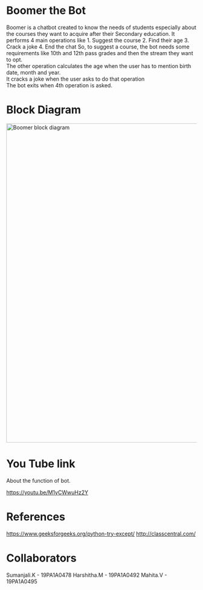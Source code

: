 # Boomer the Bot
Boomer is a chatbot created to know the needs of students especially about the courses they want to acquire after their Secondary education. It performs 4 main operations like
	  1.	Suggest the course
	  2.	Find their age
	  3.	Crack a joke
	  4.	End the chat
So, to suggest a course, the bot needs some requirements like 10th and 12th pass grades and then the stream they want to opt.   
The other operation calculates the age when the user has to mention birth date, month and year.  
It cracks a joke when the user asks to do that operation  
The bot exits when 4th operation is asked.  

# Block Diagram

<img width="842" alt="Boomer block diagram" src="https://user-images.githubusercontent.com/72657448/96449482-87be6a00-1232-11eb-8768-4de646f455bf.png">

# You Tube link

About the function of bot.

https://youtu.be/M1yCWwuHz2Y

# References
https://www.geeksforgeeks.org/python-try-except/
http://classcentral.com/

# Collaborators
Sumanjali.K - 19PA1A0478
Harshitha.M - 19PA1A0492
Mahita.V - 19PA1A0495
